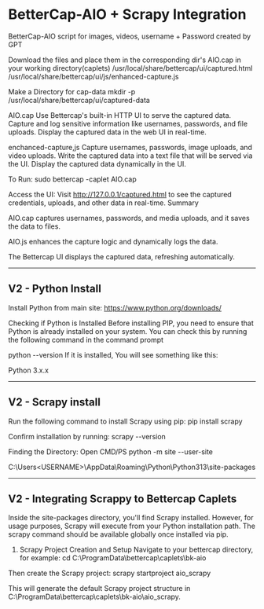 # BetterCap-AIO + Scrapy Integration

BetterCap-AIO script for images, videos, username + Password created by GPT

Download the files and place them in the corresponding dir's
AIO.cap in your working directory(caplets)
/usr/local/share/bettercap/ui/captured.html
/usr/local/share/bettercap/ui/js/enhanced-capture.js

Make a Directory for cap-data
mkdir -p /usr/local/share/bettercap/ui/captured-data


AIO.cap
Use Bettercap's built-in HTTP UI to serve the captured data.
Capture and log sensitive information like usernames, passwords, and file uploads.
Display the captured data in the web UI in real-time.

enchanced-capture,js
Capture usernames, passwords, image uploads, and video uploads.
Write the captured data into a text file that will be served via the UI.
Display the captured data dynamically in the UI.

To Run:
sudo bettercap -caplet AIO.cap

Access the UI:
Visit http://127.0.0.1/captured.html to see the captured credentials, uploads, and other data in real-time.
Summary

AIO.cap captures usernames, passwords, and media uploads, and it saves the data to files.

AIO.js enhances the capture logic and dynamically logs the data.

The Bettercap UI displays the captured data, refreshing automatically.

---
V2 - Python Install
---
Install Python from main site:
https://www.python.org/downloads/

Checking if Python is Installed
Before installing PIP, you need to ensure that Python is already installed on your system. You can check this by running the following command in the command prompt

python --version
If it is installed, You will see something like this:

Python 3.x.x

---
V2 - Scrapy install
---
Run the following command to install Scrapy using pip:
pip install scrapy

Confirm installation by running:
scrapy --version

Finding the Directory:
Open CMD/PS
python -m site --user-site

C:\Users\<USERNAME>\AppData\Roaming\Python\Python313\site-packages

---
V2 - Integrating Scrappy to Bettercap Caplets
---

Inside the site-packages directory, you'll find Scrapy installed. However, for usage purposes, Scrapy will execute from your Python installation path. The scrapy command should be available globally once installed via pip.

1. Scrapy Project Creation and Setup
Navigate to your bettercap directory, for example:
cd C:\ProgramData\bettercap\caplets\bk-aio

Then create the Scrapy project:
scrapy startproject aio_scrapy

This will generate the default Scrapy project structure in C:\ProgramData\bettercap\caplets\bk-aio\aio_scrapy.
